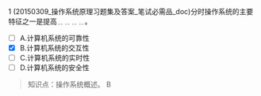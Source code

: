 1
(20150309_操作系统原理习题集及答案_笔试必需品_doc)分时操作系统的主要特征之一是提高﹎﹎﹎﹎。
- [ ] A.计算机系统的可靠性 
- [x] B.计算机系统的交互性 
- [ ] C.计算机系统的实时性 
- [ ] D.计算机系统的安全性

> 知识点：操作系统概述。
> B
